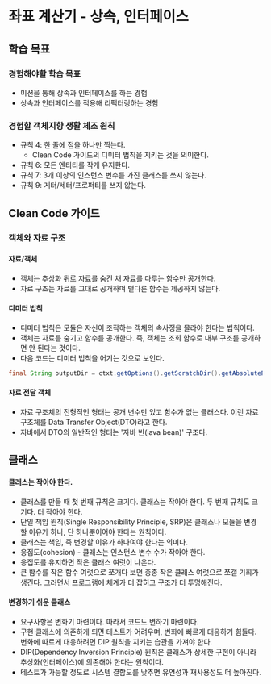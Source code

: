 # 좌표 계산기 - 상속, 인터페이스

## 학습 목표
### 경험해야할 학습 목표
- 미션을 통해 상속과 인터페이스를 하는 경험
- 상속과 인터페이스를 적용해 리팩터링하는 경험

### 경험할 객체지향 생활 체조 원칙
- 규칙 4: 한 줄에 점을 하나만 찍는다.
    - Clean Code 가이드의 디미터 법칙을 지키는 것을 의미한다.
- 규칙 6: 모든 엔티티를 작게 유지한다.
- 규칙 7: 3개 이상의 인스턴스 변수를 가진 클래스를 쓰지 않는다.
- 규칙 9: 게터/세터/프로퍼티를 쓰지 않는다.

## Clean Code 가이드
### 객체와 자료 구조
#### 자료/객체
- 객체는 추상화 뒤로 자료를 숨긴 채 자료를 다루는 함수만 공개한다.
- 자료 구조는 자료를 그대로 공개하며 별다른 함수는 제공하지 않는다.
#### 디미터 법칙
- 디미터 법칙은 모듈은 자신이 조작하는 객체의 속사정을 몰라야 한다는 법칙이다.
- 객체는 자료를 숨기고 함수를 공개한다. 즉, 객체는 조회 함수로 내부 구조를 공개하면 안 된다는 것이다.
- 다음 코드는 디미터 법칙을 어기는 것으로 보인다.
```java
final String outputDir = ctxt.getOptions().getScratchDir().getAbsolutePath();
```

#### 자료 전달 객체
- 자료 구조체의 전형적인 형태는 공개 변수만 있고 함수가 없는 클래스다. 이런 자료 구조체를 Data Transfer Object(DTO)라고 한다.
- 자바에서 DTO의 일반적인 형태는 '자바 빈(java bean)' 구조다.
## 클래스
#### 클래스는 작아야 한다.
- 클래스를 만들 때 첫 번째 규칙은 크기다. 클래스는 작아야 한다. 두 번째 규칙도 크기다. 더 작아야 한다.
- 단일 책임 원칙(Single Responsibility Principle, SRP)은 클래스나 모듈을 변경할 이유가 하나, 단 하나뿐이어야 한다는 원칙이다.
- 클래스는 책임, 즉 변경할 이유가 하나여야 한다는 의미다.
- 응집도(cohesion) - 클래스는 인스턴스 변수 수가 작아야 한다.
- 응집도를 유지하면 작은 클래스 여럿이 나온다.
- 큰 함수를 작은 함수 여럿으로 쪼개다 보면 종종 작은 클래스 여럿으로 쪼갤 기회가 생긴다. 그러면서 프로그램에 체계가 더 잡히고 구조가 더 투명해진다.
#### 변경하기 쉬운 클래스
- 요구사항은 변화기 마련이다. 따라서 코드도 변하기 마련이다.
- 구현 클래스에 의존하게 되면 테스트가 어려우며, 변화에 빠르게 대응하기 힘들다. 변화에 따르게 대응하려면 DIP 원칙을 지키는 습관을 가져야 한다.
- DIP(Dependency Inversion Principle) 원칙은 클래스가 상세한 구현이 아니라 추상화(인터페이스)에 의존해야 한다는 원칙이다.
- 테스트가 가능할 정도로 시스템 결합도를 낮추면 유연성과 재사용성도 더 높아진다.